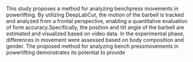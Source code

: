 This study proposes a method for analyzing benchpress movements in powerlifting. By utilizing DeepLabCut, the motion of the barbell is tracked and analyzed from a frontal
perspective, enabling a quantitative evaluation of form accuracy.Specifically, the position and tilt angle of the barbell are estimated and visualized based on video data. In the experimental phase,
differences in movement were assessed based on body composition and gender. The proposed method for analyzing bench pressmovements in powerlifting demonstrates its potential to provide
